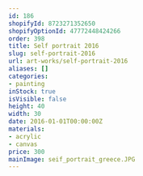 ```yaml
---
id: 186
shopifyId: 8723271352650
shopifyOptionId: 47772448424266
order: 398
title: Self portrait 2016
slug: self-portrait-2016
url: art-works/self-portrait-2016
aliases: []
categories:
- painting
inStock: true
isVisible: false
height: 40
width: 30
date: 2016-01-01T00:00:00Z
materials:
- acrylic
- canvas
price: 300
mainImage: seif_portrait_greece.JPG
---
```

